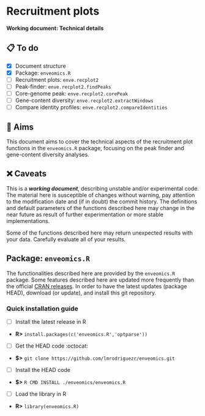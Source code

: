 # Recruitment plots

**Working document: Technical details**

## :clipboard: To do

- [x] Document structure
- [x] Package: `enveomics.R`
- [ ] Recruitment plots: `enve.recplot2`
- [ ] Peak-finder: `enve.recplot2.findPeaks`
- [ ] Core-genome peak: `enve.recplot2.corePeak`
- [ ] Gene-content diversity: `enve.recplot2.extractWindows`
- [ ] Compare identity profiles: `enve.recplot2.compareIdentities`

## :dart: Aims

This document aims to cover the technical aspects of the recruitment plot functions in the
`enveomics.R` package, focusing on the peak finder and gene-content diversity analyses.

## :x: Caveats

This is a __*working document*__, describing  unstable and/or experimental code. The material
here is susceptible of changes without warning, pay attention to the modification date and (if
in doubt) the commit history. The definitions and default parameters of the functions described
here may change in the near future as result of further experimentation or more stable
implementations.

Some of the functions described here may return unexpected results with your data. Carefully
evaluate all of your results.

## Package: `enveomics.R`

The functionalities described here are provided by the `enveomics.R` package. Some features
described here are updated more frequently than the official
[CRAN releases](https://CRAN.R-project.org/package=enveomics.R). In order to have the latest
updates (package HEAD), download (or update), and install this git repository.

### Quick installation guide

- [ ] Install the latest release in R
- **R>** `install.packages(c('enveomics.R','optparse'))`
- [ ] Get the HEAD code :octocat:
- **$>** `git clone https://github.com/lmrodriguezr/enveomics.git`
- [ ] Install the HEAD code
- **$>** `R CMD INSTALL ./enveomics/enveomics.R`
- [ ] Load the library in R
- **R>** `library(enveomics.R)`


